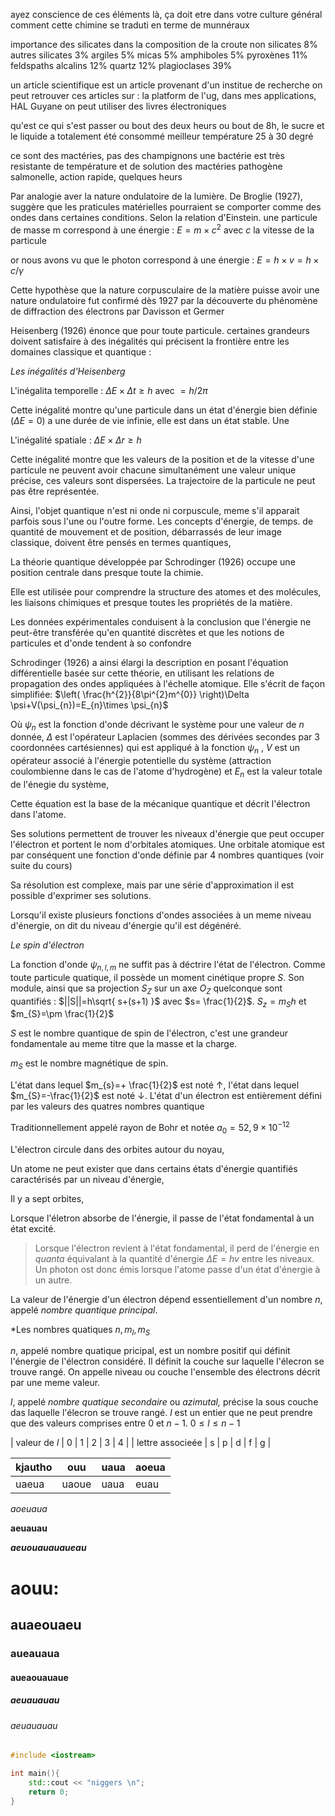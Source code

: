 ayez conscience de ces éléments là, ça doit etre dans votre culture général
comment cette chimine se traduti en terme de munnéraux 

importance des silicates dans la composition de la croute 
non silicates 8%
autres silicates 3%
argiles 5%
micas 5%
amphiboles 5%
pyroxènes 11%
feldspaths alcalins 12%
quartz 12%
plagioclases 39%

un article scientifique est un article provenant d'un institue de recherche 
on peut retrouver ces articles sur : la platform de l'ug, dans mes applications, HAL Guyane
on peut utiliser des livres électroniques



qu'est ce qui s'est passer ou bout des deux heurs 
ou bout de 8h, le sucre et le liquide a totalement été consommé 
meilleur température 25 à 30 degré 

ce sont des mactéries, pas des champignons 
une bactérie est très resistante 
de température et de solution 
des mactéries pathogène 
salmonelle, action rapide, quelques heurs 


Par analogie aver la nature ondulatoire de la lumière. De Broglie (1927), suggère que les praticules matérielles pourraient se comporter comme des ondes dans certaines conditions. Selon la relation d'Einstein. une particule de masse m correspond à une énergie :
$E=m\times c^{2}$ avec $c$ la vitesse de la particule

or nous avons vu que le photon correspond à une énergie :
$E=h\times v=h\times c / \gamma$ 


Cette hypothèse  que la nature corpusculaire de la matière puisse avoir une nature ondulatoire fut confirmé dès 1927 par la découverte du phénomène de diffraction des  électrons par Davisson et Germer

Heisenberg (1926) énonce que pour toute particule. certaines grandeurs doivent satisfaire à des inégalités qui précisent la frontière entre les domaines classique et quantique :

*Les inégalités d'Heisenberg*

L'inégalita temporelle :
$\Delta E \times \Delta t \geq h$ avec $=h /2\pi$

Cette inégalité montre qu'une particule dans un état d'énergie bien définie ($\Delta E=0$) a une durée de vie infinie, elle est dans un état stable. Une 

L'inégalité spatiale : 
$\Delta E\times \Delta r \geq h$

Cette inégalité montre que les valeurs de la position et de la vitesse d'une particule ne peuvent avoir chacune simultanément une valeur unique  précise, ces valeurs sont dispersées. La trajectoire de la particule ne peut pas être représentée.

Ainsi, l'objet quantique n'est ni onde ni corpuscule, meme s'il apparait parfois sous l'une ou l'outre forme. Les concepts d'énergie, de temps. de quantité de mouvement et de position, débarrassés de leur image classique, doivent être pensés en termes quantiques,

La théorie quantique développée par Schrodinger (1926) occupe une position centrale dans presque toute la chimie.

Elle est utilisée pour comprendre la structure des atomes et des molécules, les liaisons chimiques et presque toutes les propriétés de la matière.

Les données expérimentales conduisent à la conclusion que l'énergie ne peut-être transférée qu'en quantité discrètes et que les notions de particules et d'onde tendent à so confondre


Schrodinger (1926) a ainsi élargi la description en posant l'équation différentielle basée sur cette théorie, en utilisant les relations de propagation des ondes appliquées à l'échelle atomique. Elle s'écrit de façon simplifiée:
$\left( \frac{h^{2}}{8\pi^{2}m^{0}} \right)\Delta \psi+V(\psi_{n})=E_{n}\times \psi_{n}$

Où $\psi_{n}$ est la fonction d'onde décrivant le système pour une valeur de $n$ donnée, $\Delta$ est l'opérateur Laplacien (sommes des dérivées secondes par 3 coordonnées cartésiennes) qui est appliqué à la fonction $\psi_{n}$ , $V$ est un opérateur associé à l'énergie potentielle du système (attraction coulombienne dans le cas de l'atome d'hydrogène) et $E_{n}$ est la valeur totale de l'énegie du système,

Cette équation est la base de la mécanique quantique et décrit l'électron dans l'atome.

Ses solutions permettent de trouver  les niveaux d'énergie que peut occuper l'électron et portent le nom d'orbitales atomiques.
Une orbitale atomique est par conséquent une fonction d'onde définie par 4 nombres quantiques (voir suite du cours)

Sa résolution est complexe, mais par une série d'approximation il est possible d'exprimer ses solutions.

Lorsqu'il existe plusieurs fonctions d'ondes associées à un meme niveau d'énergie, on dit du niveau d'énergie qu'il est dégénéré.

*Le spin d'électron*

La fonction d'onde $\psi_{n,l,m}$ ne suffit pas à déctrire l'état de l'électron. Comme toute particule quatique, il possède un moment cinétique propre $S$. Son module, ainsi que sa projection $S_{Z}$ sur un axe $O_{Z}$ quelconque sont quantifiés :
$||S||=h\sqrt{ s+(s+1) }$ avec $s= \frac{1}{2}$. $S_{z}=m_{S}h$ et $m_{S}=\pm \frac{1}{2}$

$S$ est le nombre quantique de spin de l'électron, c'est une grandeur fondamentale au meme titre que la masse et la charge.

$m_{S}$ est le nombre magnétique de spin.

L'état dans lequel $m_{s}=+ \frac{1}{2}$ est noté $\uparrow$, l'état dans lequel $m_{S}=-\frac{1}{2}$ est noté $\downarrow$.
L'état d'un électron est entièrement défini par les valeurs des quatres nombres quantique

Traditionnellement appelé rayon de Bohr et notée $a_{0}=52,9\times 10^{-12}$ 


L'électron circule dans des orbites autour du noyau,

Un atome ne peut exister que dans certains états d'énergie quantifiés caractérisés par un niveau d'énergie,

Il y a sept orbites,

Lorsque l'életron absorbe de l'énergie, il passe de l'état fondamental à un état excité.

>Lorsque l'électron revient à l'état fondamental, il perd de l'énergie en *quanta* équivalant à la quantité d'énergie $\Delta E=hv$ entre les niveaux. Un photon ost donc émis lorsque l'atome passe d'un état d'énergie à un autre.

La valeur de l'énergie d'un électron dépend essentiellement d'un nombre $n,$ appelé *nombre quantique principal*.

*Les nombres quatiques $n,m_{l},m_{S}$

$n$, appelé nombre quatique pricipal, est un nombre positif qui définit l'énergie de l'électron considéré. Il définit la couche sur laquelle l'élecron se trouve rangé. On appelle niveau ou couche l'ensemble des électrons décrit par une meme valeur.

$l$, appelé *nombre quatique secondaire* ou *azimutal,* précise la sous couche das laquelle l'élecron se trouve rangé. $l$ est un entier que ne peut prendre que des valeurs comprises entre 0 et $n-1$.
$0\leq l\leq n-1$

| valeur de $l$ | 0 | 1 | 2 | 3 | 4 | 
| lettre associeée | s | p | d | f | g |


| kjautho | ouu   | uaua | aoeua |
| ------- | ----- | ---- | ----- |
| uaeua   | uaoue | uaua | euau  |


*aoeuaua*

**aeuauau**


***aeuouauauaueau***



# aouu:
## auaeouaeu
### aueauaua
#### aueaouauaue
##### aeuauauau
###### aeuauauau

``` cpp
#include <iostream>

int main(){
	std::cout << "niggers \n";
	return 0;
}

```
